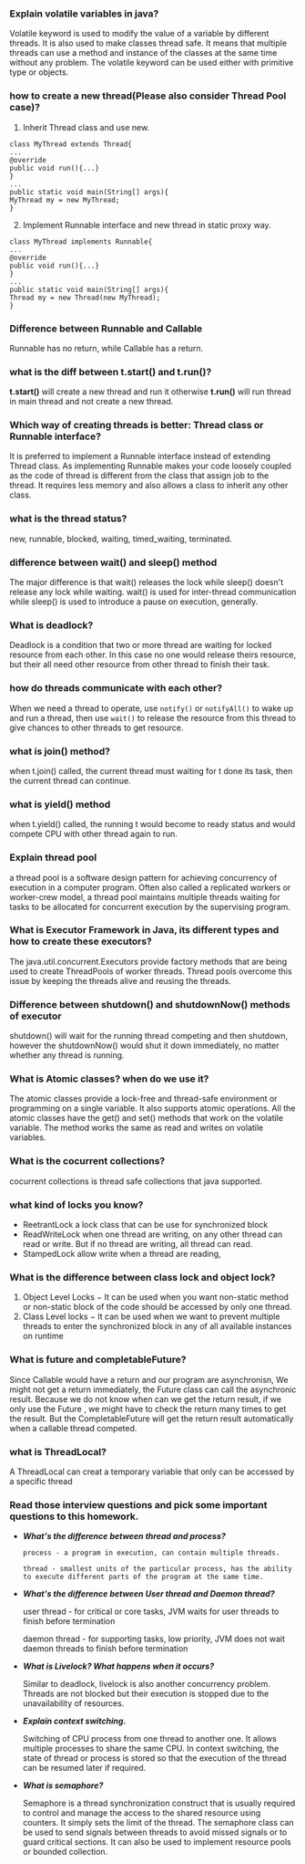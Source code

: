 ###  Explain volatile variables in java? 
Volatile keyword is used to modify the value of a variable by different threads. It is also used to make classes thread safe. It means that multiple threads can use a method and instance of the classes at the same time without any problem. The volatile keyword can be used either with primitive type or objects.

### how to create a new thread(Please also consider Thread Pool case)?
1. Inherit Thread class and use new.
```
class MyThread extends Thread{
...
@override
public void run(){...}
}
...
public static void main(String[] args){
MyThread my = new MyThread;
}
```
2. Implement Runnable interface and new thread in static proxy way.
```
class MyThread implements Runnable{
...
@override
public void run(){...}
}
...
public static void main(String[] args){
Thread my = new Thread(new MyThread);
}
```

### Difference between Runnable and Callable
Runnable has no return, while Callable has a return.

### what is the diff between t.start() and t.run()?
**t.start()** will create a new thread and run it otherwise
**t.run()** will run thread in main thread and not create a new thread.

### Which way of creating threads is better: Thread class or Runnable interface?
It is preferred to implement a Runnable interface instead of extending Thread class. 
As implementing Runnable makes your code loosely coupled as the code of thread is different from the class that assign job to the thread. 
It requires less memory and also allows a class to inherit any other class.

###  what is the thread status?
new, runnable, blocked, waiting, timed_waiting, terminated.

###  difference between wait() and sleep() method
The major difference is that wait() releases the lock while sleep() doesn't release any lock while waiting.
wait() is used for inter-thread communication while sleep() is used to introduce a pause on execution, generally.

### What is deadlock?
Deadlock is a condition that two or more thread are waiting for locked resource from each other. In this case no one would release theirs resource, but their all need other resource from other thread to finish their task.

### how do threads communicate with each other?
When we need a thread to operate, use `notify()` or `notifyAll()` to wake up and run a thread, then use `wait()` to release the resource from this thread to give chances to other threads to get resource.

### what is join() method?
when t.join() called, the current thread must waiting for t done its task, then the current thread can continue.

###  what is yield() method
when t.yield() called, the running t would become to ready status and would compete CPU with other thread again to run.
### Explain thread pool
a thread pool is a software design pattern for achieving concurrency of execution in a computer program. 
Often also called a replicated workers or worker-crew model, a thread pool maintains multiple threads waiting for tasks to be allocated for concurrent execution by the supervising program.
### What is Executor Framework in Java, its different types and how to create these executors?
The java.util.concurrent.Executors provide factory methods that are being used to create ThreadPools of worker threads. 
Thread pools overcome this issue by keeping the threads alive and reusing the threads.
### Difference between shutdown() and shutdownNow() methods of executor
shutdown() will wait for the running thread competing and then shutdown, however the shutdownNow() would shut it down immediately, no matter whether any thread is running.
###  What is Atomic classes? when do we use it?
The atomic classes provide a lock-free and thread-safe environment or programming on a single variable. It also supports atomic operations. All the atomic classes have the get() and set() methods that work on the volatile variable. The method works the same as read and writes on volatile variables.
### What is the cocurrent collections?
cocurrent collections is thread safe collections that java supported.

### what kind of locks you know?
- ReetrantLock a lock class that can be use for synchronized block
- ReadWriteLock when one thread are writing, on any other thread can read or write. But if no thread are writing, all thread can read.
- StampedLock allow write when a thread are reading,
### What is the difference between class lock and object lock?
1. Object Level Locks − It can be used when you want non-static method or non-static block of the code should be accessed by only one thread.
2. Class Level locks − It can be used when we want to prevent multiple threads to enter the synchronized block in any of all available instances on runtime
### What is future and completableFuture?
Since Callable would have a return and our program are asynchronisn, We might not get a return immediately, the Future class can call the asynchronic result. Because we do not know when can we get the return result, if we only use the Future , we might have to check the return many times to get the result. 
But the CompletableFuture will get the return result automatically when a callable thread competed.
### what is ThreadLocal?
A ThreadLocal can creat a temporary variable that only can be accessed by a specific thread

### Read those interview questions and pick some important questions to this homework.
- ***What's the difference between thread and process?***

      process - a program in execution, can contain multiple threads.

      thread - smallest units of the particular process, has the ability to execute different parts of the program at the same time.  

- ***What's the difference between User thread and Daemon thread?***

  user thread - for critical or core tasks, JVM waits for user threads to finish before termination

  daemon thread - for supporting tasks, low priority, JVM does not wait daemon threads to finish before termination

- ***What is Livelock? What happens when it occurs?***

  Similar to deadlock, livelock is also another concurrency problem. Threads are not blocked but their execution is stopped due to the unavailability of resources.

- ***Explain context switching.***

  Switching of CPU process from one thread to another one. It allows multiple processes to share the same CPU. In context switching, the state of thread or process is stored so that the execution of the thread can be resumed later if required. 

- ***What is semaphore?***

  Semaphore is a thread synchronization construct that is usually required to control and manage the access to the shared resource using counters. It simply sets the limit of the thread. The semaphore class can be used to send signals between threads to avoid missed signals or to guard critical sections. It can also be used to implement resource pools or bounded collection.
### 
### 

